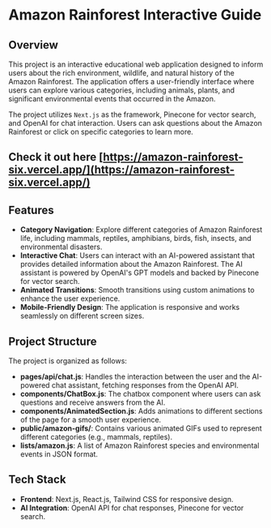 # Amazon Rainforest Interactive Guide

## Overview

This project is an interactive educational web application designed to inform users about the rich environment, wildlife, and natural history of the Amazon Rainforest. The application offers a user-friendly interface where users can explore various categories, including animals, plants, and significant environmental events that occurred in the Amazon.

The project utilizes `Next.js` as the framework, Pinecone for vector search, and OpenAI for chat interaction. Users can ask questions about the Amazon Rainforest or click on specific categories to learn more.

## Check it out here [https://amazon-rainforest-six.vercel.app/](https://amazon-rainforest-six.vercel.app/)

## Features

- **Category Navigation**: Explore different categories of Amazon Rainforest life, including mammals, reptiles, amphibians, birds, fish, insects, and environmental disasters.
- **Interactive Chat**: Users can interact with an AI-powered assistant that provides detailed information about the Amazon Rainforest. The AI assistant is powered by OpenAI's GPT models and backed by Pinecone for vector search.
- **Animated Transitions**: Smooth transitions using custom animations to enhance the user experience.
- **Mobile-Friendly Design**: The application is responsive and works seamlessly on different screen sizes.

## Project Structure

The project is organized as follows:

- **pages/api/chat.js**: Handles the interaction between the user and the AI-powered chat assistant, fetching responses from the OpenAI API.
- **components/ChatBox.js**: The chatbox component where users can ask questions and receive answers from the AI.
- **components/AnimatedSection.js**: Adds animations to different sections of the page for a smooth user experience.
- **public/amazon-gifs/**: Contains various animated GIFs used to represent different categories (e.g., mammals, reptiles).
- **lists/amazon.js**: A list of Amazon Rainforest species and environmental events in JSON format.

## Tech Stack

- **Frontend**: Next.js, React.js, Tailwind CSS for responsive design.
- **AI Integration**: OpenAI API for chat responses, Pinecone for vector search.
